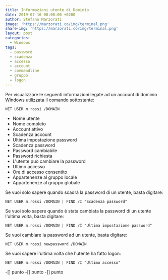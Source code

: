 ```yaml
---
title: Informazioni utente di Dominio
date: 2019-07-16 08:00:00 +0200
author: Stefano Marzorati
image: 'https://marzorati.co/img/terminal.png'
share-img: 'https://marzorati.co/img/terminal.png'
layout: post
categories:
  - Windows
tags:
  - password
  - scadenza
  - accesso
  - account
  - commandline
  - gruppo
  - logon
---
```

Per visualizzare le seguenti informazioni legate ad un account di dominio Windows utilizzata il comando sottostante:   

	NET USER m.rossi /DOMAIN

 - Nome utente
 - Nome completo
 - Account attivo
 - Scadenza account
 - Ultima impostazione password
 - Scadenza password
 - Password cambiabile
 - Password richiesta
 - L'utente può cambiare la password
 - Ultimo accesso
 - Ore di accesso consentito
 - Appartenenze al gruppo locale
 - Appartenenze al gruppo globale

Se vuoi solo sapere quando scadrà la password di un utente, basta digitare:   

	NET USER m.rossi /DOMAIN | FIND /I "Scadenza password"

Se vuoi solo sapere quando è stata cambiata la password di un utente l'ultima volta, basta digitare:   

	NET USER m.rossi /DOMAIN | FIND /I "Ultima impostazione password"

Se vuoi cambiare la password ad un utente, basta digitare:   

	NET USER m.rossi newpassword /DOMAIN

Se vuoi sapere l'ultima volta che l'utente ha fatto logon:   

	NET USER m.rossi /DOMAIN | FIND /I "Ultimo accesso"

-[] punto
-[] punto
-[] punto
